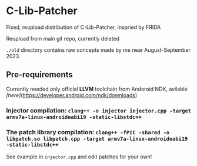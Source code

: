 # C-Lib-Patcher
Fixed, reupload distribution of C-Lib-Patcher, inspried by FЯIDA


Reupload from main git repo, currently deleted

```./old``` directory contains raw concepts made by me near August-September 2023.

## Pre-requirements
Currently needed only official **LLVM** toolchain from Andoroid NDK, avilable *[here]*(https://developer.android.com/ndk/downloads)

### Injector compilation: ```clang++ -o injector injector.cpp -target armv7a-linux-androideabi19 -static-libstdc++```
### The patch library compilation: ```clang++ -fPIC -shared -o libpatch.so libpatch.cpp -target armv7a-linux-androideabi19 -static-libstdc++```

See example in ```injector.cpp``` and edit patches for your own!
